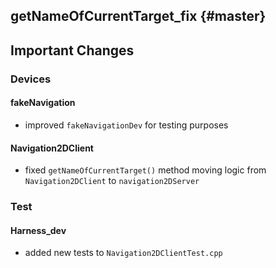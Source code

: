 getNameOfCurrentTarget_fix {#master}
-------------------------

## Important Changes

### Devices

#### fakeNavigation
* improved `fakeNavigationDev` for testing purposes

#### Navigation2DClient
* fixed `getNameOfCurrentTarget()` method moving logic from `Navigation2DClient` to `navigation2DServer`

### Test

#### Harness_dev
* added new tests to `Navigation2DClientTest.cpp`